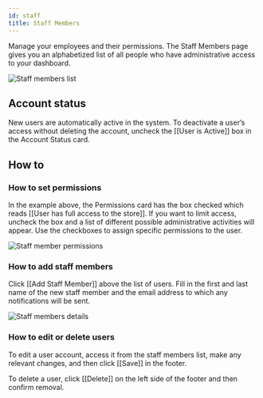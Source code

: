 ```yaml
---
id: staff
title: Staff Members
---
```


Manage your employees and their permissions. The Staff Members page gives you an alphabetized list of all people who have administrative access to your dashboard.

![Staff members list](/assets/dashboard-config/config12.png)

## Account status

New users are automatically active in the system. To deactivate a user’s access without deleting the account, uncheck the [[User&nbsp;is&nbsp;Active]] box in the Account Status card.

## How to

### How to set permissions

In the example above, the Permissions card has the box checked which reads [[User&nbsp;has&nbsp;full&nbsp;access&nbsp;to&nbsp;the&nbsp;store]]. If you want to limit access, uncheck the box and a list of different possible administrative activities will appear. Use the checkboxes to assign specific permissions to the user.

![Staff member permissions](/assets/dashboard-config/config14.png)


### How to add staff members

Click [[Add&nbsp;Staff&nbsp;Member]] above the list of users. Fill in the first and last name of the new staff member and the email address to which any notifications will be sent.

![Staff members details](/assets/dashboard-config/config13.png)

### How to edit or delete users

To edit a user account, access it from the staff members list, make any relevant changes, and then click [[Save]] in the footer.

To delete a user, click [[Delete]] on the left side of the footer and then confirm removal.

